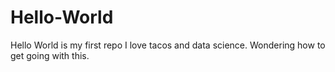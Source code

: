 # Hello-World
Hello World is my first repo 
I love tacos and data science.  Wondering how to get going with this. 
